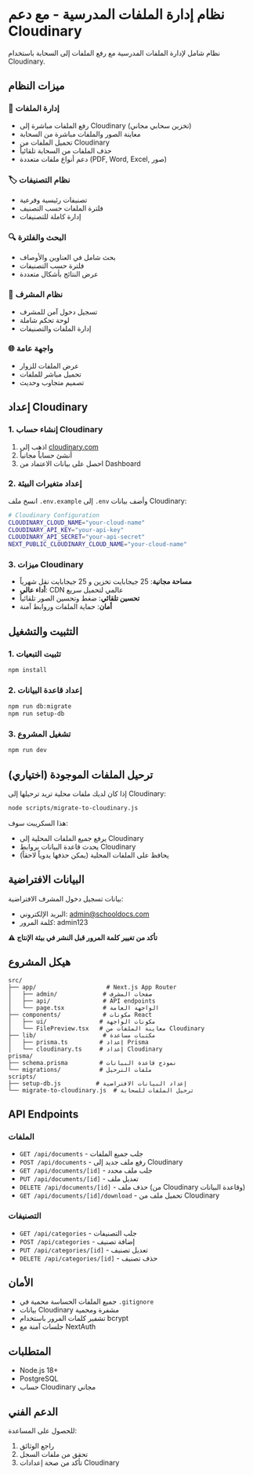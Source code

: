 # نظام إدارة الملفات المدرسية - مع دعم Cloudinary

نظام شامل لإدارة الملفات المدرسية مع رفع الملفات إلى السحابة باستخدام Cloudinary.

## ميزات النظام

### 📁 إدارة الملفات
- رفع الملفات مباشرة إلى Cloudinary (تخزين سحابي مجاني)
- معاينة الصور والملفات مباشرة من السحابة
- تحميل الملفات من Cloudinary
- حذف الملفات من السحابة تلقائياً
- دعم أنواع ملفات متعددة (PDF, Word, Excel, صور)

### 🏷️ نظام التصنيفات
- تصنيفات رئيسية وفرعية
- فلترة الملفات حسب التصنيف
- إدارة كاملة للتصنيفات

### 🔍 البحث والفلترة
- بحث شامل في العناوين والأوصاف
- فلترة حسب التصنيفات
- عرض النتائج بأشكال متعددة

### 👤 نظام المشرف
- تسجيل دخول آمن للمشرف
- لوحة تحكم شاملة
- إدارة الملفات والتصنيفات

### 🌐 واجهة عامة
- عرض الملفات للزوار
- تحميل مباشر للملفات
- تصميم متجاوب وحديث

## إعداد Cloudinary

### 1. إنشاء حساب Cloudinary
1. اذهب إلى [cloudinary.com](https://cloudinary.com)
2. أنشئ حساباً مجانياً
3. احصل على بيانات الاعتماد من Dashboard

### 2. إعداد متغيرات البيئة
انسخ ملف `.env.example` إلى `.env` وأضف بيانات Cloudinary:

```bash
# Cloudinary Configuration
CLOUDINARY_CLOUD_NAME="your-cloud-name"
CLOUDINARY_API_KEY="your-api-key"  
CLOUDINARY_API_SECRET="your-api-secret"
NEXT_PUBLIC_CLOUDINARY_CLOUD_NAME="your-cloud-name"
```

### 3. ميزات Cloudinary
- **مساحة مجانية**: 25 جيجابايت تخزين و 25 جيجابايت نقل شهرياً
- **أداء عالي**: CDN عالمي لتحميل سريع
- **تحسين تلقائي**: ضغط وتحسين الصور تلقائياً
- **أمان**: حماية الملفات وروابط آمنة

## التثبيت والتشغيل

### 1. تثبيت التبعيات
```bash
npm install
```

### 2. إعداد قاعدة البيانات
```bash
npm run db:migrate
npm run setup-db
```

### 3. تشغيل المشروع
```bash
npm run dev
```

## ترحيل الملفات الموجودة (اختياري)

إذا كان لديك ملفات محلية تريد ترحيلها إلى Cloudinary:

```bash
node scripts/migrate-to-cloudinary.js
```

هذا السكريبت سوف:
- يرفع جميع الملفات المحلية إلى Cloudinary
- يحدث قاعدة البيانات بروابط Cloudinary
- يحافظ على الملفات المحلية (يمكن حذفها يدوياً لاحقاً)

## البيانات الافتراضية

بيانات تسجيل دخول المشرف الافتراضية:
- البريد الإلكتروني: admin@schooldocs.com
- كلمة المرور: admin123

**⚠️ تأكد من تغيير كلمة المرور قبل النشر في بيئة الإنتاج**

## هيكل المشروع

```
src/
├── app/                    # Next.js App Router
│   ├── admin/             # صفحات المشرف
│   ├── api/               # API endpoints
│   └── page.tsx           # الواجهة العامة
├── components/            # مكونات React
│   ├── ui/               # مكونات الواجهة
│   └── FilePreview.tsx   # معاينة الملفات من Cloudinary
├── lib/                   # مكتبات مساعدة
│   ├── prisma.ts         # إعداد Prisma
│   └── cloudinary.ts     # إعداد Cloudinary
prisma/
├── schema.prisma         # نموذج قاعدة البيانات
└── migrations/           # ملفات الترحيل
scripts/
├── setup-db.js          # إعداد البيانات الافتراضية
└── migrate-to-cloudinary.js  # ترحيل الملفات للسحابة
```

## API Endpoints

### الملفات
- `GET /api/documents` - جلب جميع الملفات
- `POST /api/documents` - رفع ملف جديد إلى Cloudinary
- `GET /api/documents/[id]` - جلب ملف محدد
- `PUT /api/documents/[id]` - تعديل ملف
- `DELETE /api/documents/[id]` - حذف ملف (من Cloudinary وقاعدة البيانات)
- `GET /api/documents/[id]/download` - تحميل ملف من Cloudinary

### التصنيفات
- `GET /api/categories` - جلب التصنيفات
- `POST /api/categories` - إضافة تصنيف
- `PUT /api/categories/[id]` - تعديل تصنيف
- `DELETE /api/categories/[id]` - حذف تصنيف

## الأمان

- جميع الملفات الحساسة محمية في `.gitignore`
- بيانات Cloudinary مشفرة ومحمية
- تشفير كلمات المرور باستخدام bcrypt
- جلسات آمنة مع NextAuth

## المتطلبات

- Node.js 18+
- PostgreSQL
- حساب Cloudinary مجاني

## الدعم الفني

للحصول على المساعدة:
1. راجع الوثائق
2. تحقق من ملفات السجل
3. تأكد من صحة إعدادات Cloudinary
